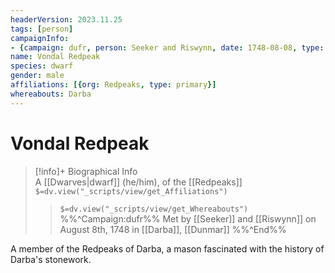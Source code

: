 ```yaml
---
headerVersion: 2023.11.25
tags: [person]
campaignInfo:
- {campaign: dufr, person: Seeker and Riswynn, date: 1748-08-08, type: met}
name: Vondal Redpeak
species: dwarf
gender: male
affiliations: [{org: Redpeaks, type: primary}]
whereabouts: Darba
---
```

# Vondal Redpeak
>[!info]+ Biographical Info  
> A [[Dwarves|dwarf]] (he/him), of the [[Redpeaks]]  
> `$=dv.view("_scripts/view/get_Affiliations")`  
>> `$=dv.view("_scripts/view/get_Whereabouts")`  
>> %%^Campaign:dufr%% Met by [[Seeker]] and [[Riswynn]] on August 8th, 1748 in [[Darba]], [[Dunmar]] %%^End%%

A member of the Redpeaks of Darba, a mason fascinated with the history of Darba's stonework. 